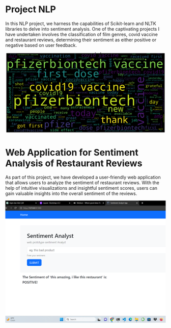 # Project NLP
In this NLP project, we harness the capabilities of Scikit-learn and NLTK libraries to delve into sentiment analysis. 
One of the captivating projects I have undertaken involves the classification of film genres, covid vaccine and restaurant reviews, 
determining their sentiment as either positive or negative based on user feedback.

![popular_word](img/output.png)
# Web Application for Sentiment Analysis of Restaurant Reviews
As part of this project, we have developed a user-friendly web application that allows users to analyze the sentiment of restaurant reviews. 
With the help of intuitive visualizations and insightful sentiment scores, users can gain valuable insights into the overall sentiment of the reviews.

![web_app](app/img/sa_app.png)